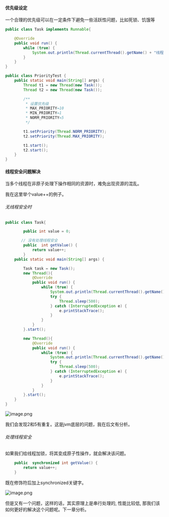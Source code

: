 ####    优先级设定
一个合理的优先级可以在一定条件下避免一些活跃性问题，比如死锁、饥饿等
```java
public class Task implements Runnable{

    @Override
    public void run() {
        while (true) {
            System.out.println(Thread.currentThread().getName() + "线程执行了...");
        }
    }
}
```
```java
public class PriorityTest {
    public static void main(String[] args) {
        Thread t1 = new Thread(new Task());
        Thread t2 = new Thread(new Task());

        /**
         * 设置优先级
         * MAX_PRIORITY=10
         * MIN_PRIORITY=1
         * NORM_PRIORITY=5
         */

        t1.setPriority(Thread.NORM_PRIORITY);
        t2.setPriority(Thread.MAX_PRIORITY);

        t1.start();
        t2.start();
    }
}
```

####    线程安全问题解决
当多个线程在非原子处理下操作相同的资源时，难免出现资源的混乱。

我在这里举个value++的例子。

######   无线程安全时
```java
public class Task{

        public int value = 0;

       // 没有处理线程安全
        public  int getValue() {
            return value++;
        }
    public static void main(String[] args) {

        Task task = new Task();
        new Thread(){
            @Override
            public void run() {
                while (true) {
                    System.out.println(Thread.currentThread().getName() + "  " + task.getValue());
                    try {
                        Thread.sleep(500);
                    } catch (InterruptedException e) {
                        e.printStackTrace();
                    }
                }
            }
        }.start();

        new Thread(){
            @Override
            public void run() {
                while (true) {
                    System.out.println(Thread.currentThread().getName() + "  " + task.getValue());
                    try {
                        Thread.sleep(500);
                    } catch (InterruptedException e) {
                        e.printStackTrace();
                    }
                }
            }
        }.start();
    }
}
```

![image.png](http://upload-images.jianshu.io/upload_images/5786888-24fef6e45a09a9d9.png?imageMogr2/auto-orient/strip%7CimageView2/2/w/1240)

我们会发现2和5有重复。这是jvm底层的问题，我在后文有分析。

######   处理线程安全
如果我们给线程加锁，将其变成原子性操作，就会解决该问题。
```java
    public  synchronized int getValue() {
        return value++;
    }
```
既在修饰符后加上synchronized关键字。

![image.png](http://upload-images.jianshu.io/upload_images/5786888-e0841cdc7b961279.png?imageMogr2/auto-orient/strip%7CimageView2/2/w/1240)
 
但是又有一个问题，这样的话，其实原理上是串行处理的, 性能比较低, 那我们该如何更好的解决这个问题呢。下一章分析。

